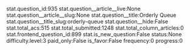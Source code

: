 stat.question_id:935
stat.question__article__live:None
stat.question__article__slug:None
stat.question__title:Orderly Queue
stat.question__title_slug:orderly-queue
stat.question__hide:False
stat.total_acs:515
stat.total_submitted:1248
stat.total_column_articles:0
stat.frontend_question_id:899
stat.is_new_question:False
status:None
difficulty.level:3
paid_only:False
is_favor:False
frequency:0
progress:0
